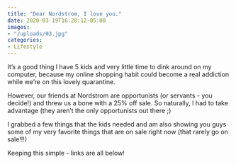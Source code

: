 ```yaml
---
title: "Dear Nordstrom, I love you."
date: 2020-03-19T16:28:12-05:00
images:
- "/uploads/03.jpg"
categories:
- Lifestyle
---
```


It’s a good thing I have 5 kids and very little time to dink around on my computer, because my online shopping habit could become a real addiction while we’re on this lovely quarantine. 

However, our friends at Nordstrom are opportunists (or servants - you decide!) and threw us a bone with a 25% off sale. So naturally, I had to take advantage (they aren’t the only opportunists out there ;)

I grabbed a few things that the kids needed and am also showing you guys some of my very favorite things that are on sale right now (that rarely go on sale!!!)  

Keeping this simple - links are all below! 